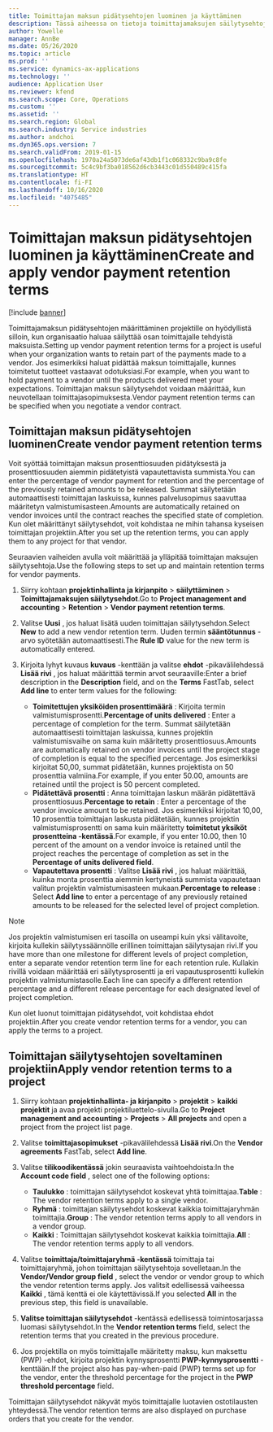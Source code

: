 ```yaml
---
title: Toimittajan maksun pidätysehtojen luominen ja käyttäminen
description: Tässä aiheessa on tietoja toimittajamaksujen säilytysehtojen määrittämisestä ja ylläpidosta.
author: Yowelle
manager: AnnBe
ms.date: 05/26/2020
ms.topic: article
ms.prod: ''
ms.service: dynamics-ax-applications
ms.technology: ''
audience: Application User
ms.reviewer: kfend
ms.search.scope: Core, Operations
ms.custom: ''
ms.assetid: ''
ms.search.region: Global
ms.search.industry: Service industries
ms.author: andchoi
ms.dyn365.ops.version: 7
ms.search.validFrom: 2019-01-15
ms.openlocfilehash: 1970a24a5073de6af43db1f1c068332c9ba9c8fe
ms.sourcegitcommit: 5c4c9bf3ba018562d6cb3443c01d550489c415fa
ms.translationtype: HT
ms.contentlocale: fi-FI
ms.lasthandoff: 10/16/2020
ms.locfileid: "4075485"
---
```

# <a name="create-and-apply-vendor-payment-retention-terms"></a><span data-ttu-id="e1de5-103">Toimittajan maksun pidätysehtojen luominen ja käyttäminen</span><span class="sxs-lookup"><span data-stu-id="e1de5-103">Create and apply vendor payment retention terms</span></span>

[!include [banner](../includes/banner.md)] 

<span data-ttu-id="e1de5-104">Toimittajamaksun pidätysehtojen määrittäminen projektille on hyödyllistä silloin, kun organisaatio haluaa säilyttää osan toimittajalle tehdyistä maksuista.</span><span class="sxs-lookup"><span data-stu-id="e1de5-104">Setting up vendor payment retention terms for a project is useful when your organization wants to retain part of the payments made to a vendor.</span></span> <span data-ttu-id="e1de5-105">Jos esimerkiksi haluat pidättää maksun toimittajalle, kunnes toimitetut tuotteet vastaavat odotuksiasi.</span><span class="sxs-lookup"><span data-stu-id="e1de5-105">For example, when you want to hold payment to a vendor until the products delivered meet your expectations.</span></span> <span data-ttu-id="e1de5-106">Toimittajan maksun säilytysehdot voidaan määrittää, kun neuvotellaan toimittajasopimuksesta.</span><span class="sxs-lookup"><span data-stu-id="e1de5-106">Vendor payment retention terms can be specified when you negotiate a vendor contract.</span></span>

## <a name="create-vendor-payment-retention-terms"></a><span data-ttu-id="e1de5-107">Toimittajan maksun pidätysehtojen luominen</span><span class="sxs-lookup"><span data-stu-id="e1de5-107">Create vendor payment retention terms</span></span>

<span data-ttu-id="e1de5-108">Voit syöttää toimittajan maksun prosenttiosuuden pidätyksestä ja prosenttiosuuden aiemmin pidätetyistä vapautettavista summista.</span><span class="sxs-lookup"><span data-stu-id="e1de5-108">You can enter the percentage of vendor payment for retention and the percentage of the previously retained amounts to be released.</span></span> <span data-ttu-id="e1de5-109">Summat säilytetään automaattisesti toimittajan laskuissa, kunnes palvelusopimus saavuttaa määritetyn valmistumisasteen.</span><span class="sxs-lookup"><span data-stu-id="e1de5-109">Amounts are automatically retained on vendor invoices until the contract reaches the specified state of completion.</span></span> <span data-ttu-id="e1de5-110">Kun olet määrittänyt säilytysehdot, voit kohdistaa ne mihin tahansa kyseisen toimittajan projektiin.</span><span class="sxs-lookup"><span data-stu-id="e1de5-110">After you set up the retention terms, you can apply them to any project for that vendor.</span></span>

<span data-ttu-id="e1de5-111">Seuraavien vaiheiden avulla voit määrittää ja ylläpitää toimittajan maksujen säilytysehtoja.</span><span class="sxs-lookup"><span data-stu-id="e1de5-111">Use the following steps to set up and maintain retention terms for vendor payments.</span></span> 

1. <span data-ttu-id="e1de5-112">Siirry kohtaan **projektinhallinta ja kirjanpito** > **säilyttäminen** > **Toimittajamaksujen säilytysehdot**.</span><span class="sxs-lookup"><span data-stu-id="e1de5-112">Go to **Project management and accounting** > **Retention** > **Vendor payment retention terms**.</span></span>
2. <span data-ttu-id="e1de5-113">Valitse **Uusi** , jos haluat lisätä uuden toimittajan säilytysehdon.</span><span class="sxs-lookup"><span data-stu-id="e1de5-113">Select **New** to add a new vendor retention term.</span></span> <span data-ttu-id="e1de5-114">Uuden termin **sääntötunnus** -arvo syötetään automaattisesti.</span><span class="sxs-lookup"><span data-stu-id="e1de5-114">The **Rule ID** value for the new term is automatically entered.</span></span> 
3. <span data-ttu-id="e1de5-115">Kirjoita lyhyt kuvaus **kuvaus** -kenttään ja valitse **ehdot** -pikavälilehdessä **Lisää rivi** , jos haluat määrittää termin arvot seuraaville:</span><span class="sxs-lookup"><span data-stu-id="e1de5-115">Enter a brief description in the **Description** field, and on the **Terms** FastTab, select **Add line** to enter term values for the following:</span></span>

   - <span data-ttu-id="e1de5-116">**Toimitettujen yksiköiden prosenttimäärä** : Kirjoita termin valmistumisprosentti.</span><span class="sxs-lookup"><span data-stu-id="e1de5-116">**Percentage of units delivered** : Enter a percentage of completion for the term.</span></span> <span data-ttu-id="e1de5-117">Summat säilytetään automaattisesti toimittajan laskuissa, kunnes projektin valmistumisvaihe on sama kuin määritetty prosenttiosuus.</span><span class="sxs-lookup"><span data-stu-id="e1de5-117">Amounts are automatically retained on vendor invoices until the project stage of completion is equal to the specified percentage.</span></span> <span data-ttu-id="e1de5-118">Jos esimerkiksi kirjoitat 50,00, summat pidätetään, kunnes projektista on 50 prosenttia valmiina.</span><span class="sxs-lookup"><span data-stu-id="e1de5-118">For example, if you enter 50.00, amounts are retained until the project is 50 percent completed.</span></span>
   - <span data-ttu-id="e1de5-119">**Pidätettävä prosentti** : Anna toimittajan laskun määrän pidätettävä prosenttiosuus.</span><span class="sxs-lookup"><span data-stu-id="e1de5-119">**Percentage to retain** : Enter a percentage of the vendor invoice amount to be retained.</span></span> <span data-ttu-id="e1de5-120">Jos esimerkiksi kirjoitat 10,00, 10 prosenttia toimittajan laskusta pidätetään, kunnes projektin valmistumisprosentti on sama kuin määritetty **toimitetut yksiköt prosentteina -kentässä**.</span><span class="sxs-lookup"><span data-stu-id="e1de5-120">For example, if you enter 10.00, then 10 percent of the amount on a vendor invoice is retained until the project reaches the percentage of completion as set in the **Percentage of units delivered field**.</span></span>
   - <span data-ttu-id="e1de5-121">**Vapautettava prosentti** : Valitse **Lisää rivi** , jos haluat määrittää, kuinka monta prosenttia aiemmin kertyneistä summista vapautetaan valitun projektin valmistumisasteen mukaan.</span><span class="sxs-lookup"><span data-stu-id="e1de5-121">**Percentage to release** : Select **Add line** to enter a percentage of any previously retained amounts to be released for the selected level of project completion.</span></span>

> [!NOTE]
> <span data-ttu-id="e1de5-122">Jos projektin valmistumisen eri tasoilla on useampi kuin yksi välitavoite, kirjoita kullekin säilytyssäännölle erillinen toimittajan säilytysajan rivi.</span><span class="sxs-lookup"><span data-stu-id="e1de5-122">If you have more than one milestone for different levels of project completion, enter a separate vendor retention term line for each retention rule.</span></span> <span data-ttu-id="e1de5-123">Kullakin rivillä voidaan määrittää eri säilytysprosentti ja eri vapautusprosentti kullekin projektin valmistumistasolle.</span><span class="sxs-lookup"><span data-stu-id="e1de5-123">Each line can specify a different retention percentage and a different release percentage for each designated level of project completion.</span></span>

<span data-ttu-id="e1de5-124">Kun olet luonut toimittajan pidätysehdot, voit kohdistaa ehdot projektiin.</span><span class="sxs-lookup"><span data-stu-id="e1de5-124">After you create vendor retention terms for a vendor, you can apply the terms to a project.</span></span>

## <a name="apply-vendor-retention-terms-to-a-project"></a><span data-ttu-id="e1de5-125">Toimittajan säilytysehtojen soveltaminen projektiin</span><span class="sxs-lookup"><span data-stu-id="e1de5-125">Apply vendor retention terms to a project</span></span>

1. <span data-ttu-id="e1de5-126">Siirry kohtaan **projektinhallinta- ja kirjanpito** > **projektit** > **kaikki projektit** ja avaa projekti projektiluettelo-sivulla.</span><span class="sxs-lookup"><span data-stu-id="e1de5-126">Go to **Project management and accounting** > **Projects** > **All projects** and open a project from the project list page.</span></span>
2. <span data-ttu-id="e1de5-127">Valitse **toimittajasopimukset** -pikavälilehdessä **Lisää rivi**.</span><span class="sxs-lookup"><span data-stu-id="e1de5-127">On the **Vendor agreements** FastTab, select **Add line**.</span></span>
3. <span data-ttu-id="e1de5-128">Valitse **tilikoodikentässä** jokin seuraavista vaihtoehdoista:</span><span class="sxs-lookup"><span data-stu-id="e1de5-128">In the **Account code field** , select one of the following options:</span></span> 

   - <span data-ttu-id="e1de5-129">**Taulukko** : toimittajan säilytysehdot koskevat yhtä toimittajaa.</span><span class="sxs-lookup"><span data-stu-id="e1de5-129">**Table** : The vendor retention terms apply to a single vendor.</span></span>
   - <span data-ttu-id="e1de5-130">**Ryhmä** : toimittajan säilytysehdot koskevat kaikkia toimittajaryhmän toimittajia.</span><span class="sxs-lookup"><span data-stu-id="e1de5-130">**Group** : The vendor retention terms apply to all vendors in a vendor group.</span></span>
   - <span data-ttu-id="e1de5-131">**Kaikki** : Toimittajan säilytysehdot koskevat kaikkia toimittajia.</span><span class="sxs-lookup"><span data-stu-id="e1de5-131">**All** : The vendor retention terms apply to all vendors.</span></span>

4. <span data-ttu-id="e1de5-132">Valitse **toimittaja/toimittajaryhmä -kentässä** toimittaja tai toimittajaryhmä, johon toimittajan säilytysehtoja sovelletaan.</span><span class="sxs-lookup"><span data-stu-id="e1de5-132">In the **Vendor/Vendor group field** , select the vendor or vendor group to which the vendor retention terms apply.</span></span> <span data-ttu-id="e1de5-133">Jos valitsit edellisessä vaiheessa **Kaikki** , tämä kenttä ei ole käytettävissä.</span><span class="sxs-lookup"><span data-stu-id="e1de5-133">If you selected **All** in the previous step, this field is unavailable.</span></span>
5. <span data-ttu-id="e1de5-134">**Valitse toimittajan säilytysehdot** -kentässä edellisessä toimintosarjassa luomasi säilytysehdot.</span><span class="sxs-lookup"><span data-stu-id="e1de5-134">In the **Vendor retention terms** field, select the retention terms that you created in the previous procedure.</span></span>
6. <span data-ttu-id="e1de5-135">Jos projektilla on myös toimittajalle määritetty maksu, kun maksettu (PWP) -ehdot, kirjoita projektin kynnysprosentti **PWP-kynnysprosentti** -kenttään.</span><span class="sxs-lookup"><span data-stu-id="e1de5-135">If the project also has pay-when-paid (PWP) terms set up for the vendor, enter the threshold percentage for the project in the **PWP threshold percentage** field.</span></span>

<span data-ttu-id="e1de5-136">Toimittajan säilytysehdot näkyvät myös toimittajalle luotavien ostotilausten yhteydessä.</span><span class="sxs-lookup"><span data-stu-id="e1de5-136">The vendor retention terms are also displayed on purchase orders that you create for the vendor.</span></span>
